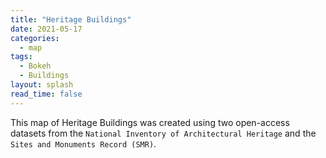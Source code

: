 ```yaml
---
title: "Heritage Buildings"
date: 2021-05-17
categories:
  - map
tags:
  - Bokeh
  - Buildings
layout: splash
read_time: false
---
```

This map of Heritage Buildings was created using two open-access datasets from the `National Inventory of Architectural Heritage` and the `Sites and Monuments Record (SMR)`. 

<object width="100%" height="60" frameborder="0" type="text/html"
        data="/assets/html/heritage_buildings.html"></object>
